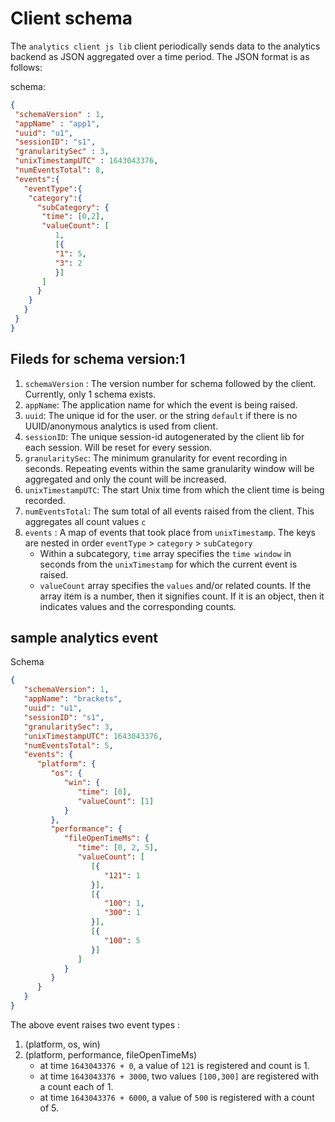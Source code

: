 # Client schema
The `analytics client js lib` client periodically sends data to the analytics backend as JSON aggregated over a time period. The JSON format is as follows:

schema:
```json
{
 "schemaVersion" : 1,
 "appName" : "app1",
 "uuid": "u1",
 "sessionID": "s1",
 "granularitySec" : 3,
 "unixTimestampUTC" : 1643043376,
 "numEventsTotal": 8,
 "events":{
   "eventType":{
    "category":{
      "subCategory": {
       "time": [0,2],
       "valueCount": [
          1,
          [{
          "1": 5,
          "3": 2
          }]
       ]
      }
    }
   }
 }
}

```
## Fileds for schema version:1
1. `schemaVersion` : The version number for schema followed by the client. Currently, only 1 schema exists.
1. `appName`: The application name for which the event is being raised.
2. `uuid`: The unique id for the user. or the string `default` if there is no UUID/anonymous analytics is used from client.
3. `sessionID`: The unique session-id autogenerated by the client lib for each session. Will be reset for every session.
4. `granularitySec`: The minimum granularity for event recording in seconds. Repeating events within the same granularity window will be aggregated and only the count will be increased.
5. `unixTimestampUTC`: The start Unix time from which the client time is being recorded.
5. `numEventsTotal`: The sum total of all events raised from the client. This aggregates all count values `c`
6. `events` : A map of events that took place from `unixTimestamp`. The keys are nested in order `eventType`  > `category` > `subCategory`
    * Within a subcategory, `time` array specifies the `time window` in seconds from the `unixTimestamp` for which the current event is raised.
    * `valueCount` array specifies the `values` and/or related counts. If the array
      item is a number, then it signifies count. If it is an object, then
      it indicates values and the corresponding counts.

## sample analytics event
Schema
```json
{
   "schemaVersion": 1,
   "appName": "brackets",
   "uuid": "u1",
   "sessionID": "s1",
   "granularitySec": 3,
   "unixTimestampUTC": 1643043376,
   "numEventsTotal": 5,
   "events": {
      "platform": {
         "os": {
            "win": {
               "time": [0],
               "valueCount": [1]
            }
         },
         "performance": {
            "fileOpenTimeMs": {
               "time": [0, 2, 5],
               "valueCount": [
                  [{
                     "121": 1
                  }],
                  [{
                     "100": 1,
                     "300": 1
                  }],
                  [{
                     "100": 5
                  }]
               ]
            }
         }
      }
   }
}

```
The above event raises two event types :
1. (platform, os, win)
2. (platform, performance, fileOpenTimeMs)
    * at time `1643043376 + 0`, a value of `121` is registered and count is 1.
    * at time `1643043376 + 3000`, two values `[100,300]` are registered with a count each of 1.
    * at time `1643043376 + 6000`, a value of `500` is registered with a count of 5.

